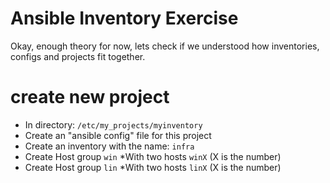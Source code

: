


# Ansible Inventory Exercise
Okay, enough theory for now, lets check if we understood how inventories, configs and projects fit together.

# create new project
* In directory: <code>/etc/my_projects/myinventory</code>
* Create an "ansible config" file for this project
* Create an inventory with the name: <code>infra</code>
* Create Host group <code>win</code>
	*With two hosts <code>winX</code> (X is the number)
* Create Host group <code>lin</code>
	*With two hosts <code>linX</code> (X is the number)


<!--stackedit_data:
eyJoaXN0b3J5IjpbMTM1NTYwMjgwMl19
-->